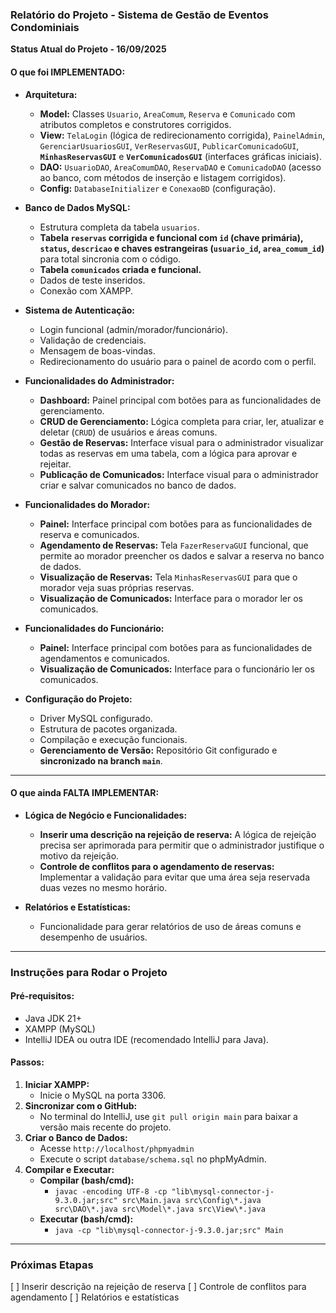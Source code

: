 ### **Relatório do Projeto - Sistema de Gestão de Eventos Condominiais**

**Status Atual do Projeto - 16/09/2025**

#### **O que foi IMPLEMENTADO:**

* **Arquitetura:**
    * **Model:** Classes `Usuario`, `AreaComum`, `Reserva` e `Comunicado` com atributos completos e construtores corrigidos.
    * **View:** `TelaLogin` (lógica de redirecionamento corrigida), `PainelAdmin`, `GerenciarUsuariosGUI`, `VerReservasGUI`, `PublicarComunicadoGUI`, **`MinhasReservasGUI`** e **`VerComunicadosGUI`** (interfaces gráficas iniciais).
    * **DAO:** `UsuarioDAO`, `AreaComumDAO`, `ReservaDAO` e `ComunicadoDAO` (acesso ao banco, com métodos de inserção e listagem corrigidos).
    * **Config:** `DatabaseInitializer` e `ConexaoBD` (configuração).

* **Banco de Dados MySQL:**
    * Estrutura completa da tabela `usuarios`.
    * **Tabela `reservas` corrigida e funcional com `id` (chave primária), `status`, `descricao` e chaves estrangeiras (`usuario_id`, `area_comum_id`)** para total sincronia com o código.
    * **Tabela `comunicados` criada e funcional.**
    * Dados de teste inseridos.
    * Conexão com XAMPP.

* **Sistema de Autenticação:**
    * Login funcional (admin/morador/funcionário).
    * Validação de credenciais.
    * Mensagem de boas-vindas.
    * Redirecionamento do usuário para o painel de acordo com o perfil.

* **Funcionalidades do Administrador:**
    * **Dashboard:** Painel principal com botões para as funcionalidades de gerenciamento.
    * **CRUD de Gerenciamento:** Lógica completa para criar, ler, atualizar e deletar (`CRUD`) de usuários e áreas comuns.
    * **Gestão de Reservas:** Interface visual para o administrador visualizar todas as reservas em uma tabela, com a lógica para aprovar e rejeitar.
    * **Publicação de Comunicados:** Interface visual para o administrador criar e salvar comunicados no banco de dados.

* **Funcionalidades do Morador:**
    * **Painel:** Interface principal com botões para as funcionalidades de reserva e comunicados.
    * **Agendamento de Reservas:** Tela `FazerReservaGUI` funcional, que permite ao morador preencher os dados e salvar a reserva no banco de dados.
    * **Visualização de Reservas:** Tela `MinhasReservasGUI` para que o morador veja suas próprias reservas.
    * **Visualização de Comunicados:** Interface para o morador ler os comunicados.

* **Funcionalidades do Funcionário:**
    * **Painel:** Interface principal com botões para as funcionalidades de agendamentos e comunicados.
    * **Visualização de Comunicados:** Interface para o funcionário ler os comunicados.

* **Configuração do Projeto:**
    * Driver MySQL configurado.
    * Estrutura de pacotes organizada.
    * Compilação e execução funcionais.
    * **Gerenciamento de Versão:** Repositório Git configurado e **sincronizado na branch `main`**.

---

#### **O que ainda FALTA IMPLEMENTAR:**

* **Lógica de Negócio e Funcionalidades:**
    * **Inserir uma descrição na rejeição de reserva:** A lógica de rejeição precisa ser aprimorada para permitir que o administrador justifique o motivo da rejeição.
    * **Controle de conflitos para o agendamento de reservas:** Implementar a validação para evitar que uma área seja reservada duas vezes no mesmo horário.

* **Relatórios e Estatísticas:**
    * Funcionalidade para gerar relatórios de uso de áreas comuns e desempenho de usuários.

---

### **Instruções para Rodar o Projeto**

#### **Pré-requisitos:**
* Java JDK 21+
* XAMPP (MySQL)
* IntelliJ IDEA ou outra IDE (recomendado IntelliJ para Java).

#### **Passos:**
1.  **Iniciar XAMPP:**
    * Inicie o MySQL na porta 3306.
2.  **Sincronizar com o GitHub:**
    * No terminal do IntelliJ, use `git pull origin main` para baixar a versão mais recente do projeto.
3.  **Criar o Banco de Dados:**
    * Acesse `http://localhost/phpmyadmin`
    * Execute o script `database/schema.sql` no phpMyAdmin.
4.  **Compilar e Executar:**
    * **Compilar (bash/cmd):**
        * `javac -encoding UTF-8 -cp "lib\mysql-connector-j-9.3.0.jar;src" src\Main.java src\Config\*.java src\DAO\*.java src\Model\*.java src\View\*.java`
    * **Executar (bash/cmd):**
        * `java -cp "lib\mysql-connector-j-9.3.0.jar;src" Main`

---

### **Próximas Etapas**
[ ] Inserir descrição na rejeição de reserva
[ ] Controle de conflitos para agendamento
[ ] Relatórios e estatísticas